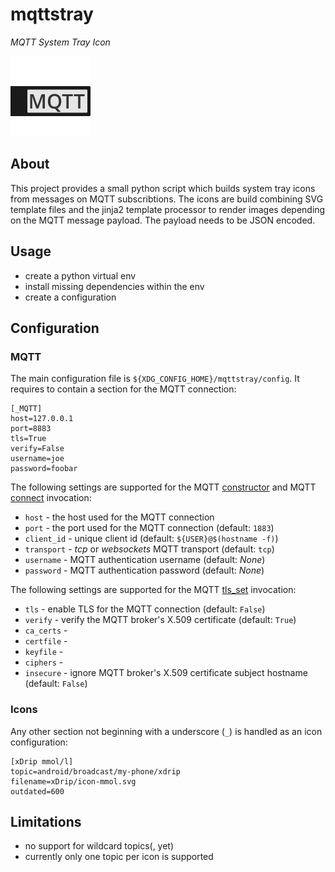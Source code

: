 # mqttstray

*MQTT System Tray Icon*

![description](res/mqttstray.svg)


## About

This project provides a small python script which builds system tray icons from messages on MQTT subscribtions. The icons are build combining SVG template files and the jinja2 template processor to render images depending on the MQTT message payload. The payload needs to be JSON encoded.


## Usage

- create a python virtual env
- install missing dependencies within the env
- create a configuration


## Configuration


### MQTT

The main configuration file is `${XDG_CONFIG_HOME}/mqttstray/config`. It requires to contain a section for the MQTT connection:

```
[_MQTT]
host=127.0.0.1
port=8883
tls=True
verify=False
username=joe
password=foobar
```

The following settings are supported for the MQTT [constructor](https://pypi.org/project/paho-mqtt/#constructor-reinitialise) and MQTT [connect](https://pypi.org/project/paho-mqtt/#connect-reconnect-disconnect) invocation:
- `host` - the host used for the MQTT connection
- `port` - the port used for the MQTT connection (default: `1883`)
- `client_id` - unique client id (default: `${USER}@$(hostname -f)`)
- `transport` - *tcp* or *websockets* MQTT transport (default: `tcp`)
- `username` - MQTT authentication username (default: *None*)
- `password` - MQTT authentication password (default: *None*)

The following settings are supported for the MQTT [tls_set](https://pypi.org/project/paho-mqtt/#tls-set) invocation:
- `tls` - enable TLS for the MQTT connection (default: `False`)
- `verify` - verify the MQTT broker's X.509 certificate (default: `True`)
- `ca_certs` -
- `certfile` -
- `keyfile` -
- `ciphers` -
- `insecure` - ignore MQTT broker's X.509 certificate subject hostname (default: `False`)


### Icons

Any other section not beginning with a underscore (`_`) is handled as an icon configuration:

```
[xDrip mmol/l]
topic=android/broadcast/my-phone/xdrip
filename=xDrip/icon-mmol.svg
outdated=600
```


## Limitations

- no support for wildcard topics(, yet)
- currently only one topic per icon is supported
